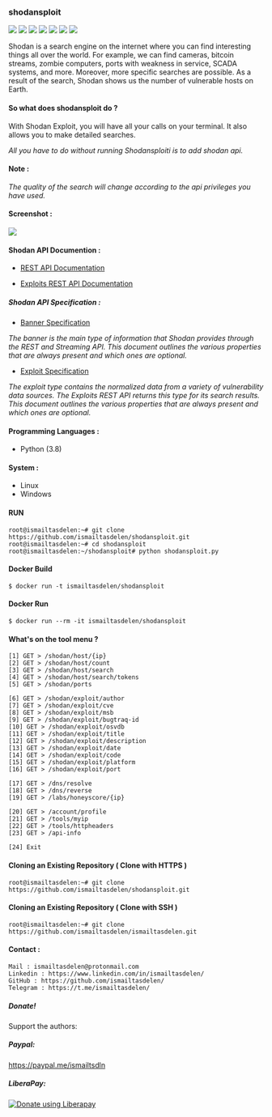 ### shodansploit


<img src="https://cdn.rawgit.com/sindresorhus/awesome/d7305f38d29fed78fa85652e3a63e154dd8e8829/media/badge.svg"> <img src="https://img.shields.io/github/stars/shodansploit/shodansploit?style=social"> <img src="https://img.shields.io/github/forks/shodansploit/shodansploit?style=social"> <img src="https://img.shields.io/badge/security-shodansploit-red"> <img src="https://img.shields.io/github/repo-size/shodansploit/shodansploit"> <img src="https://img.shields.io/github/license/shodansploit/shodansploit"> <img src="https://img.shields.io/github/issues/detail/author/shodansploit/shodansploit/1">

Shodan is a search engine on the internet where you can find interesting things all over the world. For example, we can find cameras, bitcoin streams, zombie computers, ports with weakness in service, SCADA systems, and more. Moreover, more specific searches are possible. As a result of the search, Shodan shows us the number of vulnerable hosts on Earth.

#### So what does shodansploit do ?

With Shodan Exploit, you will have all your calls on your terminal. It also allows you to make detailed searches.

<i> All you have to do without running Shodansploiti is to add shodan api. </i>

#### Note : 

<i> The quality of the search will change according to the api privileges you have used. </i>

#### Screenshot :

<img src="https://raw.githubusercontent.com/ismailtasdelen/shodanploit/master/img/Screenshot%20from%202018-12-29%2011-30-19.png">

#### Shodan API Documention :
  
* [REST API Documentation](https://developer.shodan.io/api)
  
* [Exploits REST API Documentation](https://developer.shodan.io/api/exploits/rest)

##### Shodan API Specification :

* [Banner Specification](https://developer.shodan.io/api/banner-specification)

<i> The banner is the main type of information that Shodan provides through the REST and Streaming API. This document outlines the various properties that are always present and which ones are optional. </i>

* [Exploit Specification](https://developer.shodan.io/api/exploit-specification)

<i> The exploit type contains the normalized data from a variety of vulnerability data sources. The Exploits REST API returns this type for its search results. This document outlines the various properties that are always present and which ones are optional. </i>

#### Programming Languages :

* Python (3.8)

#### System :

* Linux
* Windows

#### RUN

```
root@ismailtasdelen:~# git clone https://github.com/ismailtasdelen/shodansploit.git
root@ismailtasdelen:~# cd shodansploit
root@ismailtasdelen:~/shodansploit# python shodansploit.py
```

#### Docker Build
```
$ docker run -t ismailtasdelen/shodansploit
```

#### Docker Run
```
$ docker run --rm -it ismailtasdelen/shodansploit
```

#### What's on the tool menu ?

```
[1] GET > /shodan/host/{ip} 
[2] GET > /shodan/host/count
[3] GET > /shodan/host/search 
[4] GET > /shodan/host/search/tokens 
[5] GET > /shodan/ports 

[6] GET > /shodan/exploit/author
[7] GET > /shodan/exploit/cve
[8] GET > /shodan/exploit/msb
[9] GET > /shodan/exploit/bugtraq-id
[10] GET > /shodan/exploit/osvdb
[11] GET > /shodan/exploit/title
[12] GET > /shodan/exploit/description
[13] GET > /shodan/exploit/date
[14] GET > /shodan/exploit/code
[15] GET > /shodan/exploit/platform
[16] GET > /shodan/exploit/port

[17] GET > /dns/resolve
[18] GET > /dns/reverse 
[19] GET > /labs/honeyscore/{ip}

[20] GET > /account/profile 
[21] GET > /tools/myip 
[22] GET > /tools/httpheaders
[23] GET > /api-info 

[24] Exit
```

#### Cloning an Existing Repository ( Clone with HTTPS )

```
root@ismailtasdelen:~# git clone https://github.com/ismailtasdelen/shodansploit.git
```

#### Cloning an Existing Repository ( Clone with SSH )

```
root@ismailtasdelen:~# git clone https://github.com/ismailtasdelen/ismailtasdelen.git
```

#### Contact :

```
Mail : ismailtasdelen@protonmail.com
Linkedin : https://www.linkedin.com/in/ismailtasdelen/
GitHub : https://github.com/ismailtasdelen/
Telegram : https://t.me/ismailtasdelen/
```

##### Donate!

Support the authors:

##### Paypal:

https://paypal.me/ismailtsdln

##### LiberaPay:

<noscript><a href="https://liberapay.com/ismailtasdelen/donate"><img alt="Donate using Liberapay" src="https://liberapay.com/assets/widgets/donate.svg"></a></noscript>
